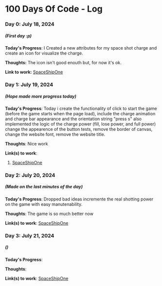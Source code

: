 # 100 Days Of Code - Log

### Day 0: July 18, 2024
##### (First day :p)

**Today's Progress**: I Created a new attributes for my space shot charge and create an icon for visualize the charge.

**Thoughts:** The icon isn't good enouth but, for now it's ok.

**Link to work:** [SpaceShipOne](https://github.com/LucasViniciusLima/space-ship-one)

### Day 1: July 19, 2024
##### (Hope made more progress today)

**Today's Progress**: Today i create the functionality of click to start the game (before the game starts when the page load), include the charge animation and charge bar appearance and the orientation string "press s" also implemented the logic of the charge power (fill, lose power, and full power) change the appearence of the button tests, remove the border of canvas, change the website font, remove the website title.

**Thoughts**: Nice work

**Link(s) to work**: 
1. [SpaceShipOne](https://github.com/LucasViniciusLima/space-ship-one)

### Day 2: July 20, 2024
##### (Made on the last minutes of the day)

**Today's Progress**: Dropped bad ideas incremente the real shotting power on the game with easy manutenability.

**Thoughts**: The game is so much better now

**Link(s) to work**: [SpaceShipOne](https://github.com/LucasViniciusLima/space-ship-one)

### Day 3: July 21, 2024
##### ()

**Today's Progress**: 

**Thoughts**: 

**Link(s) to work**: [SpaceShipOne](https://github.com/LucasViniciusLima/space-ship-one)